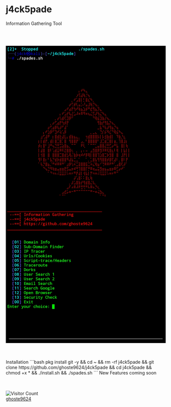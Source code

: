 # j4ck5pade
   Information Gathering Tool

<br>
<br>

![alt text](https://github.com/ghoste9624/j4ck5pade/blob/main/files%2FScreenshot_20250421-204505_Termux.jpg)

<br>
<br>
Installation 
```bash
pkg install git -y && cd ~ && rm -rf j4ck5pade && git clone https://github.com/ghoste9624/j4ck5pade && cd j4ck5pade && chmod +x * && ./install.sh && ./spades.sh
```
New Features coming soon
<br>
<br>
<br>

![Visitor Count](https://profile-counter.glitch.me/{ghoste9624}/count.svg)
<br>
[ghoste9624](https://github.com/ghoste9624)
